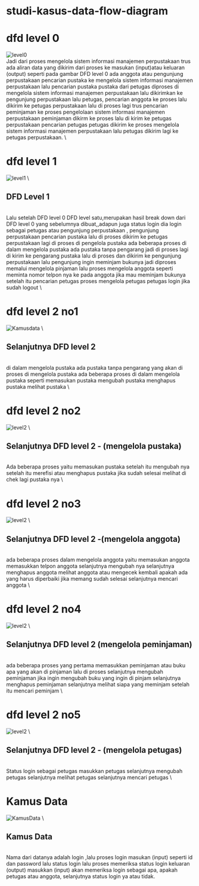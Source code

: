 # studi-kasus-data-flow-diagram
# dfd level 0
![level0](img/Level0.jpg)
\
Jadi dari proses mengelola sistem informasi manajemen perpustakaan trus ada aliran data yang dikirim dari proses ke masukan (input)atau keluaran (output) seperti pada gambar DFD level 0 ada anggota atau pengunjung perpustakaan pencarian pustaka ke  mengelola sistem informasi manajemen perpustakaan lalu pencarian pustaka  pustaka dari petugas diproses di  mengelola sistem informasi manajemen perpustakaan lalu dikirimkan ke pengunjung perpustakaan lalu petugas, pencarian anggota ke proses lalu dikirim ke petugas perpustakaan lalu di proses lagi trus pencarian peminjaman  ke proses pengelolaan sistem informasi manajemen perpustakaan peminjaman dikirm ke proses lalu di kirim ke petugas perpustakaan pencarian petugas petugas dikirim ke proses mengelola sistem informasi manajemen perpustakaan lalu petugas dikirim lagi ke petugas perpustakaan.
\
# dfd level 1
![level1](img/Level1.jpg)
\
## DFD Level 1
\
Lalu setelah DFD level 0 DFD level satu,merupakan hasil break down dari DFD level 0 yang sebelumnya dibuat,,adapun juga status login dia login sebagai petugas atau pengunjung perpustakaan , pengunjung perpustakaan pencarian pustaka lalu di proses dikirim ke petugas perpustakaan lagi di proses di pengelola pustaka ada beberapa proses di dalam mengelola pustaka ada pustaka tanpa pengarang jadi di proses lagi di kirim ke pengarang pustaka lalu di proses dan dikirim ke pengunjung perpustakaan lalu pengunjung ingin meminjam bukunya jadi diproses memalui mengelola pinjaman lalu proses mengelola anggota seperti meminta nomor telpon nya ke pada anggota jika mau meminjam bukunya setelah itu pencarian petugas proses mengelola petugas petugas login jika sudah logout
\
# dfd level 2 no1
![Kamusdata](img/Level2no1.png)
\
## Selanjutnya DFD level 2
\
di dalam mengelola pustaka ada  pustaka tanpa pengarang yang akan di proses di mengelola pustaka ada beberapa proses di dalam mengelola pustaka seperti memasukan pustaka mengubah pustaka menghapus pustaka melihat pustaka
\
# dfd level 2 no2
![level2](img/level2n02.png)
\
## Selanjutnya DFD level 2 - (mengelola pustaka) 
\
Ada beberapa proses yaitu memasukan pustaka setelah itu mengubah nya setelah itu merefisi atau menghapus pustaka jika sudah selesai melihat di chek lagi pustaka nya
\
# dfd level 2 no3
![level2](img/level2no3.png)
\
## Selanjutnya DFD level 2 -(mengelola anggota)
\
ada beberapa proses dalam mengelola anggota yaitu memasukan anggota memasukkan telpon anggota selanjutnya mengubah nya selanjutnya menghapus anggota melihat anggota atau mengecek kembali apakah ada yang harus diperbaiki jika memang sudah selesai selanjutnya mencari anggota
\
# dfd level 2 no4
![level2](img/level2no4.jpg)
\
## Selanjutnya DFD level 2 (mengelola peminjaman)
\
ada beberapa proses yang pertama memasukkan peminjaman atau buku apa yang akan di pinjaman lalu di proses selanjutnya mengubah peminjaman jika ingin mengubah buku yang ingin di pinjam selanjutnya menghapus peminjaman selanjutnya melihat siapa yang meminjam setelah itu mencari peminjam
\
# dfd level 2 no5
![level2](img/level2no5.jpg)
\
## Selanjutnya DFD level 2 - (mengelola petugas)
\
Status login sebagai petugas masukkan petugas selanjutnya mengubah petugas selanjutnya melihat petugas selanjutnya mencari petugas
\
# Kamus Data 
![KamusData](img/KamusData.jpg)
\
## Kamus Data
\
Nama dari datanya adalah login 
,lalu proses login masukan (input) seperti id dan password lalu status login lalu proses memeriksa status login keluaran (output) masukkan (input) akan memeriksa login sebagai apa, apakah petugas atau anggota, selanjutnya status login ya atau tidak.